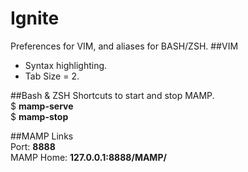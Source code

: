 Ignite
======
Preferences for VIM, and aliases for BASH/ZSH.
##VIM
* Syntax highlighting.  
* Tab Size = 2.  

##Bash & ZSH 
Shortcuts to start and stop MAMP.  
    \$ **mamp-serve**  
    \$ **mamp-stop**  

##MAMP Links  
    Port: **8888**  
    MAMP Home: **127.0.0.1:8888/MAMP/**
